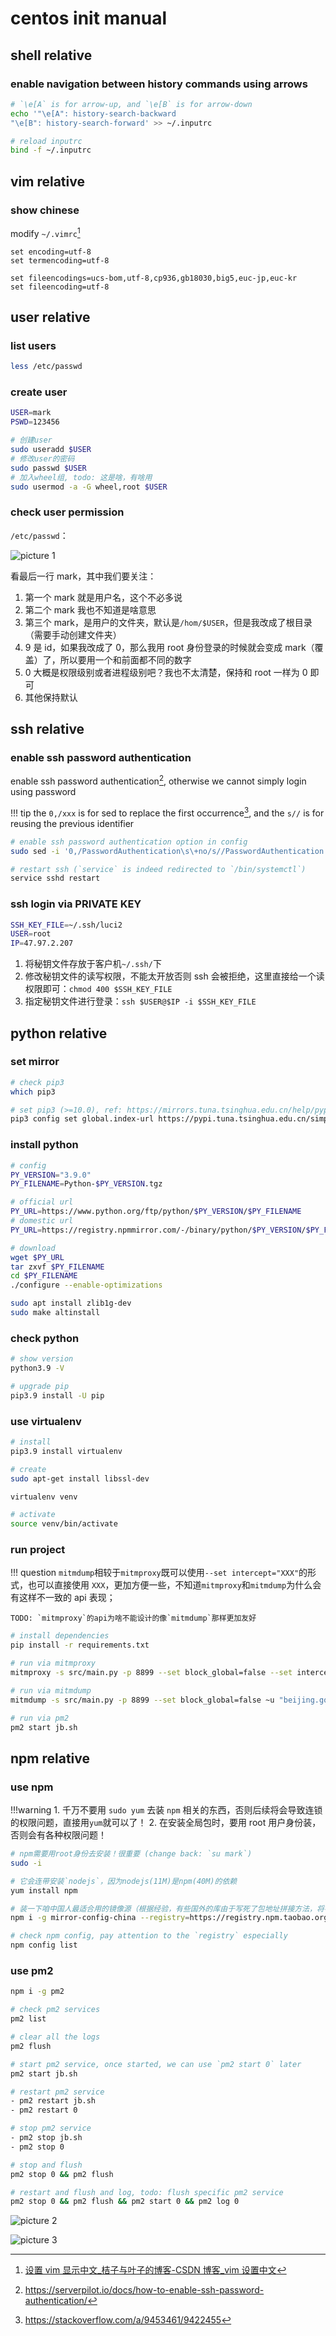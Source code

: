 # centos init manual

## shell relative

### enable navigation between history commands using arrows

```sh
# `\e[A` is for arrow-up, and `\e[B` is for arrow-down
echo '"\e[A": history-search-backward
"\e[B": history-search-forward' >> ~/.inputrc

# reload inputrc
bind -f ~/.inputrc
```

## vim relative

### show chinese

modify `~/.vimrc`[^vim:show-chinese-characters]

```vim
set encoding=utf-8
set termencoding=utf-8

set fileencodings=ucs-bom,utf-8,cp936,gb18030,big5,euc-jp,euc-kr
set fileencoding=utf-8
```

[^vim:show-chinese-characters]: [设置 vim 显示中文\_桔子与叶子的博客-CSDN 博客\_vim 设置中文](https://blog.csdn.net/shujianhenu/article/details/46537651)

## user relative

### list users

```sh
less /etc/passwd
```

### create user

```sh
USER=mark
PSWD=123456

# 创建user
sudo useradd $USER
# 修改user的密码
sudo passwd $USER
# 加入wheel组, todo: 这是啥，有啥用
sudo usermod -a -G wheel,root $USER
```

### check user permission

`/etc/passwd`：

![picture 1](https://mark-vue-oss.oss-cn-hangzhou.aliyuncs.com/centos-init-manual-1657604306878-93a30702844ba37b1e3f160d49a89acfc3ca464e1eaa685a186c7241955dc821.png)

看最后一行 mark，其中我们要关注：

1. 第一个 mark 就是用户名，这个不必多说
2. 第二个 mark 我也不知道是啥意思
3. 第三个 mark，是用户的文件夹，默认是`/hom/$USER`，但是我改成了根目录（需要手动创建文件夹）
4. 9 是 id，如果我改成了 0，那么我用 root 身份登录的时候就会变成 mark（覆盖）了，所以要用一个和前面都不同的数字
5. 0 大概是权限级别或者进程级别吧？我也不太清楚，保持和 root 一样为 0 即可
6. 其他保持默认

## ssh relative

### enable ssh password authentication

enable ssh password authentication[^enable-ssh-password-authentication], otherwise we cannot simply login using password

!!! tip the `0,/xxx` is for sed to replace the first occurrence[^sed-replace-first-occurrence], and the `s//` is for reusing the previous identifier

```sh
# enable ssh password authentication option in config
sudo sed -i '0,/PasswordAuthentication\s\+no/s//PasswordAuthentication yes/' /etc/ssh/sshd_config

# restart ssh (`service` is indeed redirected to `/bin/systemctl`)
service sshd restart
```

[^enable-ssh-password-authentication]: https://serverpilot.io/docs/how-to-enable-ssh-password-authentication/
[^sed-replace-first-occurrence]: https://stackoverflow.com/a/9453461/9422455

### ssh login via PRIVATE KEY

```sh
SSH_KEY_FILE=~/.ssh/luci2
USER=root
IP=47.97.2.207
```

1. 将秘钥文件存放于客户机`~/.ssh/`下
2. 修改秘钥文件的读写权限，不能太开放否则 ssh 会被拒绝，这里直接给一个读权限即可：`chmod 400 $SSH_KEY_FILE`
3. 指定秘钥文件进行登录：`ssh $USER@$IP -i $SSH_KEY_FILE`

## python relative

### set mirror

```sh
# check pip3
which pip3

# set pip3 (>=10.0), ref: https://mirrors.tuna.tsinghua.edu.cn/help/pypi/
pip3 config set global.index-url https://pypi.tuna.tsinghua.edu.cn/simple
```

### install python

```sh
# config
PY_VERSION="3.9.0"
PY_FILENAME=Python-$PY_VERSION.tgz

# official url
PY_URL=https://www.python.org/ftp/python/$PY_VERSION/$PY_FILENAME
# domestic url
PY_URL=https://registry.npmmirror.com/-/binary/python/$PY_VERSION/$PY_FILENAME

# download
wget $PY_URL
tar zxvf $PY_FILENAME
cd $PY_FILENAME
./configure --enable-optimizations

sudo apt install zlib1g-dev
sudo make altinstall
```

### check python

```sh
# show version
python3.9 -V

# upgrade pip
pip3.9 install -U pip
```

### use virtualenv

```sh
# install
pip3.9 install virtualenv

# create
sudo apt-get install libssl-dev 

virtualenv venv

# activate
source venv/bin/activate
```

### run project

!!! question `mitmdump`相较于`mitmproxy`既可以使用`--set intercept="XXX"`的形式，也可以直接使用 `XXX`，更加方便一些，不知道`mitmproxy`和`mitmdump`为什么会有这样不一致的 api 表现；

    TODO: `mitmproxy`的api为啥不能设计的像`mitmdump`那样更加友好

```sh
# install dependencies
pip install -r requirements.txt

# run via mitmproxy
mitmproxy -s src/main.py -p 8899 --set block_global=false --set intercept='~u "beijing.gov.cn"'

# run via mitmdump
mitmdump -s src/main.py -p 8899 --set block_global=false ~u "beijing.gov.cn"

# run via pm2
pm2 start jb.sh
```

## npm relative

### use npm

!!!warning 1. 千万不要用 `sudo yum` 去装 `npm` 相关的东西，否则后续将会导致连锁的权限问题，直接用`yum`就可以了！ 2. 在安装全局包时，要用 root 用户身份装，否则会有各种权限问题！

```sh
# npm需要用root身份去安装！很重要 (change back: `su mark`)
sudo -i

# 它会连带安装`nodejs`，因为nodejs(11M)是npm(40M)的依赖
yum install npm

# 装一下咱中国人最适合用的镜像源（根据经验，有些国外的库由于写死了包地址拼接方法，将导致基于非官方`registry`配置的项目初始化失败，这个需要注意，那种情况下，最好的办法是开vpn，然后用官方registry
npm i -g mirror-config-china --registry=https://registry.npm.taobao.org

# check npm config, pay attention to the `registry` especially
npm config list
```

### use pm2

```sh
npm i -g pm2

# check pm2 services
pm2 list

# clear all the logs
pm2 flush

# start pm2 service, once started, we can use `pm2 start 0` later
pm2 start jb.sh

# restart pm2 service
- pm2 restart jb.sh
- pm2 restart 0

# stop pm2 service
- pm2 stop jb.sh
- pm2 stop 0

# stop and flush
pm2 stop 0 && pm2 flush

# restart and flush and log, todo: flush specific pm2 service
pm2 stop 0 && pm2 flush && pm2 start 0 && pm2 log 0
```

![picture 2](https://mark-vue-oss.oss-cn-hangzhou.aliyuncs.com/centos-init-manual-1657617206731-e7ad64fae20714de8fda3704522dfb571da30afd95b555dd8eec994246cabc5b.png)

![picture 3](https://mark-vue-oss.oss-cn-hangzhou.aliyuncs.com/centos-init-manual-1657617228043-2c2ab3c61d536393fe9a2d3477120b8c50c8508945d0086eeebd5e7a524cd1ed.png)
